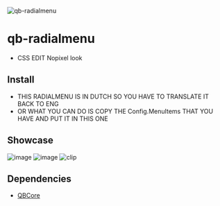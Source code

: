 
![qb-radialmenu](https://github.com/oomejip/qb-radialmenu/assets/69800408/e2f3e954-93b2-46b2-a11c-bae53b37dc69)
# qb-radialmenu 
- CSS EDIT Nopixel look 

## Install
- THIS RADIALMENU IS IN DUTCH SO YOU HAVE TO TRANSLATE IT BACK TO ENG 
- OR WHAT YOU CAN DO IS COPY THE Config.MenuItems THAT YOU HAVE AND PUT IT IN THIS ONE
 
## Showcase

![image](https://github.com/oomejip/qb-radialmenu/assets/69800408/a7a76009-01af-43fa-87b9-6b9034dc9a2b)
![image](https://github.com/oomejip/qb-radialmenu/assets/69800408/cbfc257f-abce-4d1a-8100-42410814c360)
![clip](https://streamable.com/ei38e5)


## Dependencies

- [QBCore](https://github.com/qbcore-framework/qb-core)
